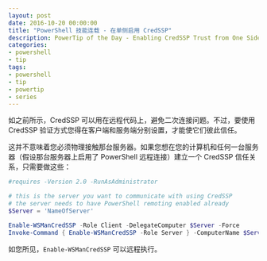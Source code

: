 ```yaml
---
layout: post
date: 2016-10-20 00:00:00
title: "PowerShell 技能连载 - 在单侧启用 CredSSP"
description: PowerTip of the Day - Enabling CredSSP Trust from One Side
categories:
- powershell
- tip
tags:
- powershell
- tip
- powertip
- series
---
```

如之前所示，CredSSP 可以用在远程代码上，避免二次连接问题。不过，要使用 CredSSP 验证方式您得在客户端和服务端分别设置，才能使它们彼此信任。

这并不意味着您必须物理接触那台服务器。如果您想在您的计算机和任何一台服务器（假设那台服务器上启用了 PowerShell 远程连接）建立一个 CredSSP 信任关系，只需要做这些：

```powershell
#requires -Version 2.0 -RunAsAdministrator

# this is the server you want to communicate with using CredSSP
# the server needs to have PowerShell remoting enabled already
$Server = 'NameOfServer'

Enable-WSManCredSSP -Role Client -DelegateComputer $Server -Force
Invoke-Command { Enable-WSManCredSSP -Role Server } -ComputerName $Server
```

如您所见，`Enable-WSManCredSSP` 可以远程执行。

<!--本文国际来源：[Enabling CredSSP Trust from One Side](http://community.idera.com/powershell/powertips/b/tips/posts/enabling-credssp-trust-from-one-side)-->
